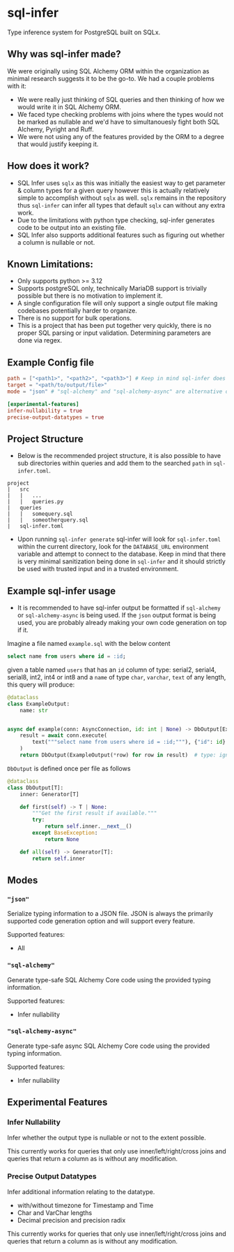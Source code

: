 # sql-infer

Type inference system for PostgreSQL built on SQLx.


## Why was sql-infer made?
We were originally using SQL Alchemy ORM within the organization as minimal research suggests it to be the go-to. We had a couple problems with it:
- We were really just thinking of SQL queries and then thinking of how we would write it in SQL Alchemy ORM.
- We faced type checking problems with joins where the types would not be marked as nullable and we'd have to simultanouesly fight both SQL Alchemy, Pyright and Ruff.
- We were not using any of the features provided by the ORM to a degree that would justify keeping it.

## How does it work?
- SQL Infer uses `sqlx` as this was initially the easiest way to get parameter & column types for a given query however this is actually relatively simple to accomplish without `sqlx` as well. `sqlx` remains in the repository thus `sql-infer` can infer all types that default `sqlx` can without any extra work.
- Due to the limitations with python type checking, sql-infer generates code to be output into an existing file.
- SQL Infer also supports additional features such as figuring out whether a column is nullable or not.

## Known Limitations:
- Only supports python >= 3.12
- Supports postgreSQL only, technically MariaDB support is trivially possible but there is no motivation to implement it.
- A single configuration file will only support a single output file making codebases potentially harder to organize.
- There is no support for bulk operations.
- This is a project that has been put together very quickly, there is no proper SQL parsing or input validation. Determining parameters are done via regex. 

## Example Config file

```toml
path = ["<path1>", "<path2>", "<path3>"] # Keep in mind sql-infer does not recurse by default
target = "<path/to/output/file>"
mode = "json" # "sql-alchemy" and "sql-alchemy-async" are alternative options

[experimental-features]
infer-nullability = true
precise-output-datatypes = true
```

## Project Structure 

- Below is the recommended project structure, it is also possible to have sub directories within queries and add them to the searched `path` in `sql-infer.toml`.
```
project
|   src
|   |   ...
|   |   queries.py
|   queries
|   |   somequery.sql
|   |   someotherquery.sql
|   sql-infer.toml
```

- Upon running `sql-infer generate` sql-infer will look for `sql-infer.toml` within the current directory, look for the `DATABASE_URL` environment variable and attempt to connect to the database. Keep in mind that there is very minimal sanitization being done in `sql-infer` and it should strictly be used with trusted input and in a trusted environment.

## Example sql-infer usage
- It is recommended to have sql-infer output be formatted if `sql-alchemy` or `sql-alchemy-async` is being used. If the `json` output format is being used, you are probably already making your own code generation on top if it.

Imagine a file named `example.sql` with the below content
```sql
select name from users where id = :id;
```

given a table named `users` that has an `id` column of type: serial2, serial4, serial8, int2, int4 or int8 and a `name` of type `char`, `varchar`, `text` of any length, this query will produce:

```python
@dataclass
class ExampleOutput:
    name: str


async def example(conn: AsyncConnection, id: int | None) -> DbOutput[ExampleOutput]:
    result = await conn.execute(
        text("""select name from users where id = :id;"""), {"id": id}
    )
    return DbOutput(ExampleOutput(*row) for row in result)  # type: ignore
```

`DbOutput` is defined once per file as follows

```python
@dataclass
class DbOutput[T]:
    inner: Generator[T]

    def first(self) -> T | None:
        """Get the first result if available."""
        try:
            return self.inner.__next__()
        except BaseException:
            return None

    def all(self) -> Generator[T]:
        return self.inner
```



## Modes

### `"json"`

Serialize typing information to a JSON file. JSON is always the primarily supported code generation option and will support every feature.

Supported features:

- All

### `"sql-alchemy"`

Generate type-safe SQL Alchemy Core code using the provided typing information.

Supported features:

- Infer nullability

### `"sql-alchemy-async"`

Generate type-safe async SQL Alchemy Core code using the provided typing information.

Supported features:

- Infer nullability


## Experimental Features

### Infer Nullability

Infer whether the output type is nullable or not to the extent possible.

This currently works for queries that only use inner/left/right/cross joins and queries that return a column as is without any modification.

### Precise Output Datatypes

Infer additional information relating to the datatype.

- with/without timezone for Timestamp and Time
- Char and VarChar lengths
- Decimal precision and precision radix

This currently works for queries that only use inner/left/right/cross joins and queries that return a column as is without any modification.
